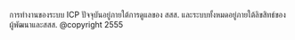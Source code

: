 การทำงานของระบบ ICP ปัจจุบันอยู่ภายใต้การดูแลของ สสส. และระบบทั้งหมดอยู่ภายใต้ลิขสิทธ์ของผู้พัฒนาและสสส. @copyright 2555
